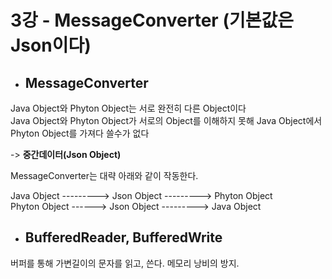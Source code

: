 # 3강 - MessageConverter (기본값은 Json이다)
- ## MessageConverter  

Java Object와 Phyton Object는 서로 완전히 다른 Object이다  
Java Object와 Phyton Object가 서로의 Object를 이해하지 못해 Java Object에서 Phyton Object를 가져다 쓸수가 없다    

-> **중간데이터(Json Object)**

MessageConverter는 대략 아래와 같이 작동한다.  

Java Object ---------> Json Object ---------> Phyton Object  
Phyton Object ------> Json Object ---------> Java Object


- ## BufferedReader, BufferedWrite  
버퍼를 통해 가변길이의 문자를 읽고, 쓴다. 메모리 낭비의 방지.
